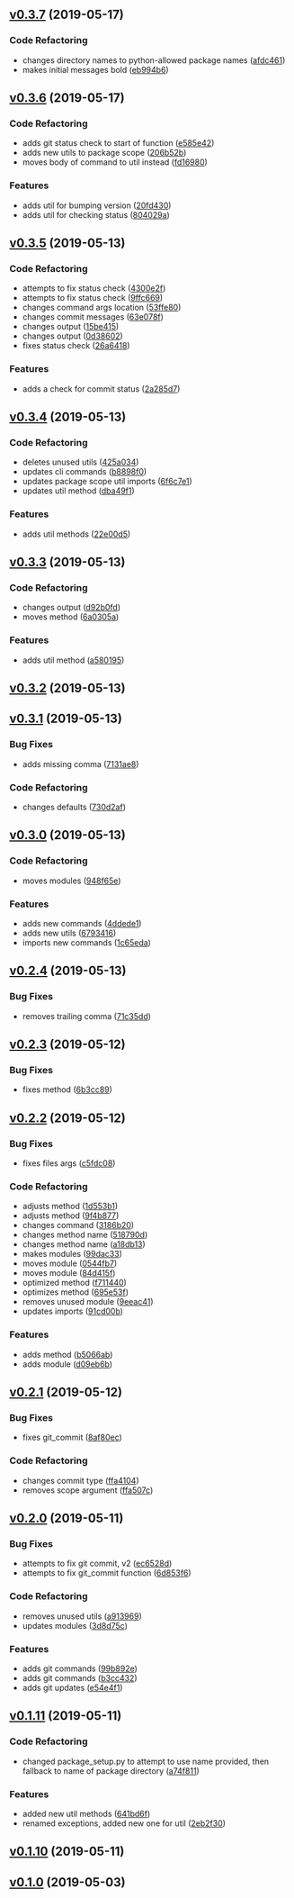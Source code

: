 <a name="v0.3.7"></a>
## [v0.3.7](https://github.com/alexseitsinger/package_controller/compare/v0.3.6...v0.3.7) (2019-05-17)

### Code Refactoring
- changes directory names to python-allowed package names ([afdc461](https://github.com/alexseitsinger/package_controller/commit/afdc4615c22bda8a05eaccbf5ab6dbb9c54c02e7))
- makes initial messages bold ([eb994b6](https://github.com/alexseitsinger/package_controller/commit/eb994b6d7da29550950bfe372dc36185e166eb3a))


<a name="v0.3.6"></a>
## [v0.3.6](https://github.com/alexseitsinger/package_controller/compare/v0.3.5...v0.3.6) (2019-05-17)

### Code Refactoring
- adds git status check to start of function ([e585e42](https://github.com/alexseitsinger/package_controller/commit/e585e42fc67251b6526222b6e288790e7e5510c4))
- adds new utils to package scope ([206b52b](https://github.com/alexseitsinger/package_controller/commit/206b52b71b0256b1885f432f7352d1ba6a7454e1))
- moves body of command to util instead ([fd16980](https://github.com/alexseitsinger/package_controller/commit/fd169808b631ae23dba50875f14199383f5cbe07))

### Features
- adds util for bumping version ([20fd430](https://github.com/alexseitsinger/package_controller/commit/20fd43009f1abfd5d6375cb8d9fe9c36f286d56c))
- adds util for checking status ([804029a](https://github.com/alexseitsinger/package_controller/commit/804029a84916f5ed6ef40107ca9310c8664b0651))


<a name="v0.3.5"></a>
## [v0.3.5](https://github.com/alexseitsinger/package_controller/compare/v0.3.4...v0.3.5) (2019-05-13)

### Code Refactoring
- attempts to fix status check ([4300e2f](https://github.com/alexseitsinger/package_controller/commit/4300e2fb0cfb55911af3b85d67badaed1c6e44ca))
- attempts to fix status check ([9ffc669](https://github.com/alexseitsinger/package_controller/commit/9ffc6691a7edaa9ed4c0c0245ea849437b32c8fb))
- changes command args location ([53ffe80](https://github.com/alexseitsinger/package_controller/commit/53ffe80a7489037add1dc36020ffe14fac4610d4))
- changes commit messages ([63e078f](https://github.com/alexseitsinger/package_controller/commit/63e078f0013216b12cb6044e0b446f2a96fe3311))
- changes output ([15be415](https://github.com/alexseitsinger/package_controller/commit/15be4158248fa9bd90cb80c27798cc2779a68f2c))
- changes output ([0d38602](https://github.com/alexseitsinger/package_controller/commit/0d38602e37c9cb323bec9c478cf1b7aae09a82ef))
- fixes status check ([26a6418](https://github.com/alexseitsinger/package_controller/commit/26a6418af1ba11b4df9c31933769b0c219b31251))

### Features
- adds a check for commit status ([2a285d7](https://github.com/alexseitsinger/package_controller/commit/2a285d74453557e104495af623371cfe9436baaf))


<a name="v0.3.4"></a>
## [v0.3.4](https://github.com/alexseitsinger/package_controller/compare/v0.3.3...v0.3.4) (2019-05-13)

### Code Refactoring
- deletes unused utils ([425a034](https://github.com/alexseitsinger/package_controller/commit/425a0347c896acba12461172304b5894718e1c3d))
- updates cli commands ([b8898f0](https://github.com/alexseitsinger/package_controller/commit/b8898f0c5d0b419e8679edd6ea36e12a25e282ba))
- updates package scope util imports ([6f6c7e1](https://github.com/alexseitsinger/package_controller/commit/6f6c7e1f8622bac335cc2db85a99fa996d3deef0))
- updates util method ([dba49f1](https://github.com/alexseitsinger/package_controller/commit/dba49f1deb45091ec0fe179fa57c590ace749c25))

### Features
- adds util methods ([22e00d5](https://github.com/alexseitsinger/package_controller/commit/22e00d5c6b3ca082a409ea5a7afa317645c09c50))


<a name="v0.3.3"></a>
## [v0.3.3](https://github.com/alexseitsinger/package_controller/compare/v0.3.2...v0.3.3) (2019-05-13)

### Code Refactoring
- changes output ([d92b0fd](https://github.com/alexseitsinger/package_controller/commit/d92b0fdf722f521a24405f59484b6ac1e4a008ba))
- moves method ([6a0305a](https://github.com/alexseitsinger/package_controller/commit/6a0305a2945789a21cd1fb4bf76207bdfff0f1f9))

### Features
- adds util method ([a580195](https://github.com/alexseitsinger/package_controller/commit/a580195efea27ea1ef9fb9722d7f76fb7e63f6f7))


<a name="v0.3.2"></a>
## [v0.3.2](https://github.com/alexseitsinger/package_controller/compare/v0.3.1...v0.3.2) (2019-05-13)


<a name="v0.3.1"></a>
## [v0.3.1](https://github.com/alexseitsinger/package_controller/compare/v0.3.0...v0.3.1) (2019-05-13)

### Bug Fixes
- adds missing comma ([7131ae8](https://github.com/alexseitsinger/package_controller/commit/7131ae89d4553628ba244404540c262534297f13))

### Code Refactoring
- changes defaults ([730d2af](https://github.com/alexseitsinger/package_controller/commit/730d2afb66b6d1b84c7512f52071340e08e207df))


<a name="v0.3.0"></a>
## [v0.3.0](https://github.com/alexseitsinger/package_controller/compare/v0.2.4...v0.3.0) (2019-05-13)

### Code Refactoring
- moves modules ([948f65e](https://github.com/alexseitsinger/package_controller/commit/948f65ea82e43163ea8b446331a7184fcbfe8856))

### Features
- adds new commands ([4ddede1](https://github.com/alexseitsinger/package_controller/commit/4ddede171ce54f19bc344ebecdeae3f47af3afd1))
- adds new utils ([6793416](https://github.com/alexseitsinger/package_controller/commit/6793416d56258f399ceedb2bfd56a00d94db8722))
- imports new commands ([1c65eda](https://github.com/alexseitsinger/package_controller/commit/1c65eda004c23a1575d97de863dcc79dc18f7dcb))


<a name="v0.2.4"></a>
## [v0.2.4](https://github.com/alexseitsinger/package_controller/compare/v0.2.3...v0.2.4) (2019-05-13)

### Bug Fixes
- removes trailing comma ([71c35dd](https://github.com/alexseitsinger/package_controller/commit/71c35dd19d2cd070eb147c9c1caa812e12c2f52f))


<a name="v0.2.3"></a>
## [v0.2.3](https://github.com/alexseitsinger/package_controller/compare/v0.2.2...v0.2.3) (2019-05-12)

### Bug Fixes
- fixes method ([6b3cc89](https://github.com/alexseitsinger/package_controller/commit/6b3cc896c6f8b7533f5c624225de882ceebf12d0))


<a name="v0.2.2"></a>
## [v0.2.2](https://github.com/alexseitsinger/package_controller/compare/v0.2.1...v0.2.2) (2019-05-12)

### Bug Fixes
- fixes files args ([c5fdc08](https://github.com/alexseitsinger/package_controller/commit/c5fdc087eba506c01e598bcace9266e7e5d17ddc))

### Code Refactoring
- adjusts method ([1d553b1](https://github.com/alexseitsinger/package_controller/commit/1d553b167825cd096f3379e0fb40ae849b39a8f8))
- adjusts method ([9f4b877](https://github.com/alexseitsinger/package_controller/commit/9f4b877459c57c550d95c99a8f4465af746d746e))
- changes command ([3186b20](https://github.com/alexseitsinger/package_controller/commit/3186b20b0ea45c201b179abc787b75d68689fc00))
- changes method name ([518790d](https://github.com/alexseitsinger/package_controller/commit/518790d0716bfe32f55c61a9d964208f84aff22b))
- changes method name ([a18db13](https://github.com/alexseitsinger/package_controller/commit/a18db13d53861287bb7da0dc140df2aae3a805c7))
- makes modules ([99dac33](https://github.com/alexseitsinger/package_controller/commit/99dac33dfbf53b2e5e72f782b84cabc7e7348d14))
- moves module ([0544fb7](https://github.com/alexseitsinger/package_controller/commit/0544fb783373bffc76038fb4f77b15438dea1e03))
- moves module ([84d415f](https://github.com/alexseitsinger/package_controller/commit/84d415f795e43aeb278d625c1e6b350d29c060ff))
- optimized method ([f711440](https://github.com/alexseitsinger/package_controller/commit/f711440311f8ceba77e8d45377be02bc622f4d7c))
- optimizes method ([695e53f](https://github.com/alexseitsinger/package_controller/commit/695e53f16f4f692e3258839f111fac972818e9b8))
- removes unused module ([9eeac41](https://github.com/alexseitsinger/package_controller/commit/9eeac417cecb0fd4255f36523bbe20f93e5b6e74))
- updates imports ([91cd00b](https://github.com/alexseitsinger/package_controller/commit/91cd00ba6ad54748df13973ea57f9769df5b445f))

### Features
- adds method ([b5066ab](https://github.com/alexseitsinger/package_controller/commit/b5066ab139aab3d1929af78ec9f81e39e4f19060))
- adds module ([d09eb6b](https://github.com/alexseitsinger/package_controller/commit/d09eb6b0c92c3dfde06e7b4f641c0638c8c5a294))


<a name="v0.2.1"></a>
## [v0.2.1](https://github.com/alexseitsinger/package_controller/compare/v0.2.0...v0.2.1) (2019-05-12)

### Bug Fixes
- fixes git_commit ([8af80ec](https://github.com/alexseitsinger/package_controller/commit/8af80ec49b5a37ae6c63ba7259ada793a60d9369))

### Code Refactoring
- changes commit type ([ffa4104](https://github.com/alexseitsinger/package_controller/commit/ffa4104fd9114765125f138b162be39a1cf27beb))
- removes scope argument ([ffa507c](https://github.com/alexseitsinger/package_controller/commit/ffa507ccfd99acd94a6cdc6e4c94f54fdc51c0d1))


<a name="v0.2.0"></a>
## [v0.2.0](https://github.com/alexseitsinger/package_controller/compare/v0.1.11...v0.2.0) (2019-05-11)

### Bug Fixes
- attempts to fix git commit, v2 ([ec6528d](https://github.com/alexseitsinger/package_controller/commit/ec6528db7c43f6d87295307c7ce7aec65fbb6b9c))
- attempts to fix git_commit function ([6d853f6](https://github.com/alexseitsinger/package_controller/commit/6d853f6c9cd492f29467d2e772e8f0f21a701f94))

### Code Refactoring
- removes unused utils ([a913969](https://github.com/alexseitsinger/package_controller/commit/a913969e74532d91ead7e7445346633b1196d423))
- updates modules ([3d8d75c](https://github.com/alexseitsinger/package_controller/commit/3d8d75ca19f08cc0374ef350b68293a55a013c5d))

### Features
- adds git commands ([99b892e](https://github.com/alexseitsinger/package_controller/commit/99b892ec47a27862c938e4871a989b57ed32650d))
- adds git commands ([b3cc432](https://github.com/alexseitsinger/package_controller/commit/b3cc432e022cd440487d0cf024c6078b67747800))
- adds git updates ([e54e4f1](https://github.com/alexseitsinger/package_controller/commit/e54e4f18e36299325a5d387ee7a1615f655d99b1))


<a name="v0.1.11"></a>
## [v0.1.11](https://github.com/alexseitsinger/package_controller/compare/v0.1.10...v0.1.11) (2019-05-11)

### Code Refactoring
- changed package_setup.py to attempt to use name provided, then fallback to name of package directory ([a74f811](https://github.com/alexseitsinger/package_controller/commit/a74f81112eac80598d2e06c58f9e1061cfe8d9e5))

### Features
- added new util methods ([641bd6f](https://github.com/alexseitsinger/package_controller/commit/641bd6f951664929aa577250d7e686c0280cc5d0))
- renamed exceptions, added new one for util ([2eb2f30](https://github.com/alexseitsinger/package_controller/commit/2eb2f30a45d4b9dd77c52f8e7af1c4d0392b9cc6))


<a name="v0.1.10"></a>
## [v0.1.10](https://github.com/alexseitsinger/package_controller/compare/v0.1.0...v0.1.10) (2019-05-11)


<a name="v0.1.0"></a>
## [v0.1.0](https://github.com/alexseitsinger/package_controller/compare/0609384cdfe7aaa9eb45c32fce00b9d9b58694bb...v0.1.0) (2019-05-03)


